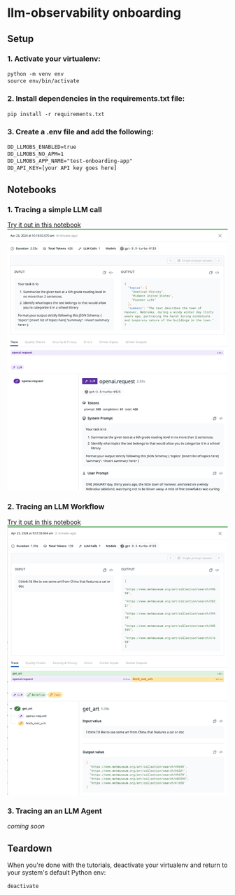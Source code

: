 # llm-observability onboarding

## Setup

### 1. Activate your virtualenv:
```
python -m venv env
source env/bin/activate
```

### 2. Install dependencies in the requirements.txt file:
`pip install -r requirements.txt`

### 3. Create a .env file and add the following:
```
DD_LLMOBS_ENABLED=true 
DD_LLMOBS_NO_APM=1
DD_LLMOBS_APP_NAME="test-onboarding-app"
DD_API_KEY=[your API key goes here]
```

## Notebooks

### 1. Tracing a simple LLM call
[Try it out in this notebook](./1-llm-span.ipynb)
![demo](./images/llm-span.png)

### 2. Tracing an LLM Workflow
[Try it out in this notebook](./2-workflow-span.ipynb)
![demo](./images/workflow-span.png)

### 3. Tracing an an LLM Agent 
_coming soon_

## Teardown
When you're done with the tutorials, deactivate your virtualenv and return to your system's default Python env:
```
deactivate
```

